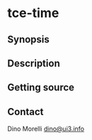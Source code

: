 # tce-time


## Synopsis


## Description


## Getting source


## Contact

Dino Morelli <dino@ui3.info>
